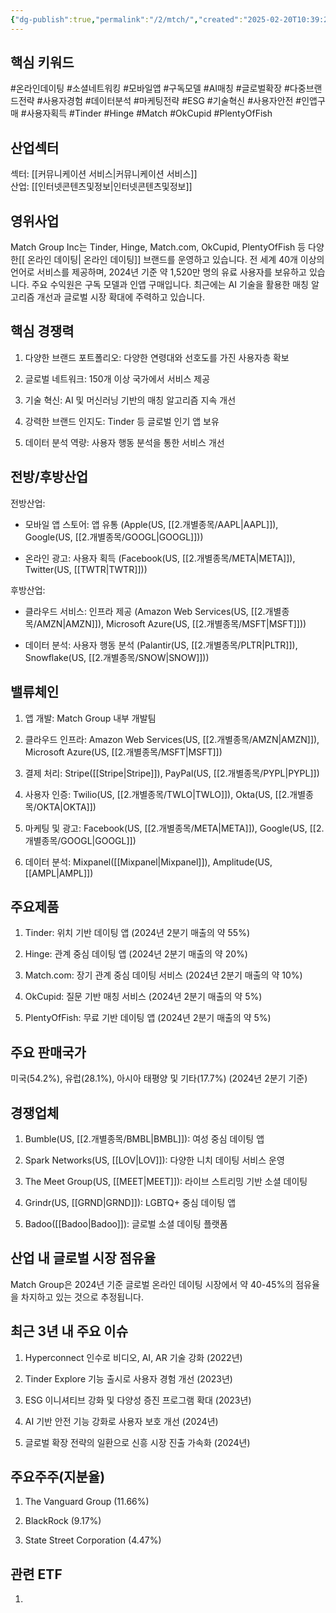 ```yaml
---
{"dg-publish":true,"permalink":"/2/mtch/","created":"2025-02-20T10:39:27.902+09:00","updated":"2025-06-03T20:06:00.233+09:00"}
---
```


## 핵심 키워드

#온라인데이팅 #소셜네트워킹 #모바일앱 #구독모델 #AI매칭 #글로벌확장 #다중브랜드전략 #사용자경험 #데이터분석 #마케팅전략 #ESG #기술혁신 #사용자안전 #인앱구매 #사용자획득 #Tinder #Hinge #Match #OkCupid #PlentyOfFish

## 산업섹터

섹터: [[커뮤니케이션 서비스\|커뮤니케이션 서비스]]  
산업: [[인터넷콘텐츠및정보\|인터넷콘텐츠및정보]]

## 영위사업

Match Group Inc는 Tinder, Hinge, Match.com, OkCupid, PlentyOfFish 등 다양한[[ 온라인 데이팅\| 온라인 데이팅]] 브랜드를 운영하고 있습니다. 전 세계 40개 이상의 언어로 서비스를 제공하며, 2024년 기준 약 1,520만 명의 유료 사용자를 보유하고 있습니다. 주요 수익원은 구독 모델과 인앱 구매입니다. 최근에는 AI 기술을 활용한 매칭 알고리즘 개선과 글로벌 시장 확대에 주력하고 있습니다.

## 핵심 경쟁력

1. 다양한 브랜드 포트폴리오: 다양한 연령대와 선호도를 가진 사용자층 확보
    
2. 글로벌 네트워크: 150개 이상 국가에서 서비스 제공
    
3. 기술 혁신: AI 및 머신러닝 기반의 매칭 알고리즘 지속 개선
    
4. 강력한 브랜드 인지도: Tinder 등 글로벌 인기 앱 보유
    
5. 데이터 분석 역량: 사용자 행동 분석을 통한 서비스 개선
    

## 전방/후방산업

전방산업:

- 모바일 앱 스토어: 앱 유통 (Apple(US, [[2.개별종목/AAPL\|AAPL]]), Google(US, [[2.개별종목/GOOGL\|GOOGL]]))
    
- 온라인 광고: 사용자 획득 (Facebook(US, [[2.개별종목/META\|META]]), Twitter(US, [[TWTR\|TWTR]]))
    

후방산업:

- 클라우드 서비스: 인프라 제공 (Amazon Web Services(US, [[2.개별종목/AMZN\|AMZN]]), Microsoft Azure(US, [[2.개별종목/MSFT\|MSFT]]))
    
- 데이터 분석: 사용자 행동 분석 (Palantir(US, [[2.개별종목/PLTR\|PLTR]]), Snowflake(US, [[2.개별종목/SNOW\|SNOW]]))
    

## 밸류체인

1. 앱 개발: Match Group 내부 개발팀
    
2. 클라우드 인프라: Amazon Web Services(US, [[2.개별종목/AMZN\|AMZN]]), Microsoft Azure(US, [[2.개별종목/MSFT\|MSFT]])
    
3. 결제 처리: Stripe([[Stripe\|Stripe]]), PayPal(US, [[2.개별종목/PYPL\|PYPL]])
    
4. 사용자 인증: Twilio(US, [[2.개별종목/TWLO\|TWLO]]), Okta(US, [[2.개별종목/OKTA\|OKTA]])
    
5. 마케팅 및 광고: Facebook(US, [[2.개별종목/META\|META]]), Google(US, [[2.개별종목/GOOGL\|GOOGL]])
    
6. 데이터 분석: Mixpanel([[Mixpanel\|Mixpanel]]), Amplitude(US, [[AMPL\|AMPL]])
    

## 주요제품

1. Tinder: 위치 기반 데이팅 앱 (2024년 2분기 매출의 약 55%)
    
2. Hinge: 관계 중심 데이팅 앱 (2024년 2분기 매출의 약 20%)
    
3. Match.com: 장기 관계 중심 데이팅 서비스 (2024년 2분기 매출의 약 10%)
    
4. OkCupid: 질문 기반 매칭 서비스 (2024년 2분기 매출의 약 5%)
    
5. PlentyOfFish: 무료 기반 데이팅 앱 (2024년 2분기 매출의 약 5%)
    

## 주요 판매국가

미국(54.2%), 유럽(28.1%), 아시아 태평양 및 기타(17.7%) (2024년 2분기 기준)

## 경쟁업체

1. Bumble(US, [[2.개별종목/BMBL\|BMBL]]): 여성 중심 데이팅 앱
    
2. Spark Networks(US, [[LOV\|LOV]]): 다양한 니치 데이팅 서비스 운영
    
3. The Meet Group(US, [[MEET\|MEET]]): 라이브 스트리밍 기반 소셜 데이팅
    
4. Grindr(US, [[GRND\|GRND]]): LGBTQ+ 중심 데이팅 앱
    
5. Badoo([[Badoo\|Badoo]]): 글로벌 소셜 데이팅 플랫폼
    

## 산업 내 글로벌 시장 점유율

Match Group은 2024년 기준 글로벌 온라인 데이팅 시장에서 약 40-45%의 점유율을 차지하고 있는 것으로 추정됩니다.

## 최근 3년 내 주요 이슈

1. Hyperconnect 인수로 비디오, AI, AR 기술 강화 (2022년)
    
2. Tinder Explore 기능 출시로 사용자 경험 개선 (2023년)
    
3. ESG 이니셔티브 강화 및 다양성 증진 프로그램 확대 (2023년)
    
4. AI 기반 안전 기능 강화로 사용자 보호 개선 (2024년)
    
5. 글로벌 확장 전략의 일환으로 신흥 시장 진출 가속화 (2024년)
    

## 주요주주(지분율)

1. The Vanguard Group (11.66%)
    
2. BlackRock (9.17%)
    
3. State Street Corporation (4.47%)
    

## 관련 ETF

1.